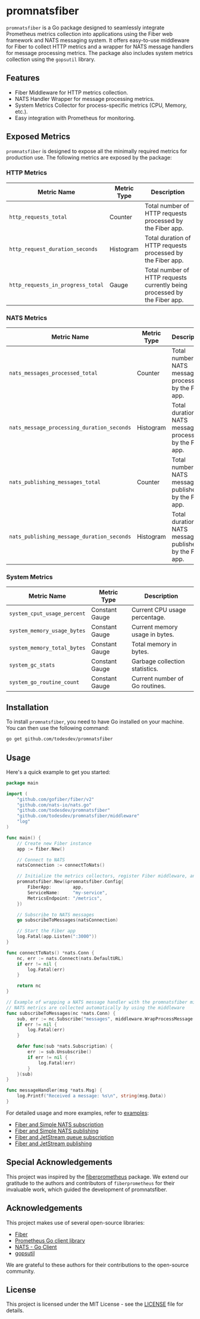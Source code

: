 # promnatsfiber

`promnatsfiber` is a Go package designed to seamlessly integrate Prometheus metrics collection into applications using
the Fiber web framework and NATS messaging system.
It offers easy-to-use middleware for Fiber to collect HTTP metrics and a wrapper for NATS message handlers for message
processing metrics.
The package also includes system metrics collection using the `gopsutil` library.

## Features

- Fiber Middleware for HTTP metrics collection.
- NATS Handler Wrapper for message processing metrics.
- System Metrics Collector for process-specific metrics (CPU, Memory, etc.).
- Easy integration with Prometheus for monitoring.

## Exposed Metrics

`promnatsfiber` is designed to expose all the minimally required metrics for production use. The following metrics are
exposed by the package:

### HTTP Metrics

| Metric Name                       | Metric Type | Description                                                               |
|-----------------------------------|-------------|---------------------------------------------------------------------------|
| `http_requests_total`             | Counter     | Total number of HTTP requests processed by the Fiber app.                 |
| `http_request_duration_seconds`   | Histogram   | Total duration of HTTP requests processed by the Fiber app.               |
| `http_requests_in_progress_total` | Gauge       | Total number of HTTP requests currently being processed by the Fiber app. |

### NATS Metrics

| Metric Name                                | Metric Type | Description                                                 |
|--------------------------------------------|-------------|-------------------------------------------------------------|
| `nats_messages_processed_total`            | Counter     | Total number of NATS messages processed by the Fiber app.   |
| `nats_message_processing_duration_seconds` | Histogram   | Total duration of NATS messages processed by the Fiber app. |
| `nats_publishing_messages_total`           | Counter     | Total number of NATS messages published by the Fiber app.   |
| `nats_publishing_message_duration_seconds` | Histogram   | Total duration of NATS messages published by the Fiber app. |

### System Metrics

| Metric Name                 | Metric Type    | Description                    |
|-----------------------------|----------------|--------------------------------|
| `system_cput_usage_percent` | Constant Gauge | Current CPU usage percentage.  |
| `system_memory_usage_bytes` | Constant Gauge | Current memory usage in bytes. |
| `system_memory_total_bytes` | Constant Gauge | Total memory in bytes.         |
| `system_gc_stats`           | Constant Gauge | Garbage collection statistics. |
| `system_go_routine_count`   | Constant Gauge | Current number of Go routines. |

## Installation

To install `promnatsfiber`, you need to have Go installed on your machine. You can then use the following command:

```bash
go get github.com/todesdev/promnatsfiber
```

## Usage

Here's a quick example to get you started:

```go
package main

import (
	"github.com/gofiber/fiber/v2"
	"github.com/nats-io/nats.go"
	"github.com/todesdev/promnatsfiber"
	"github.com/todesdev/promnatsfiber/middleware"
	"log"
)

func main() {
	// Create new Fiber instance
	app := fiber.New()

	// Connect to NATS
	natsConnection := connectToNats()

	// Initialize the metrics collectors, register Fiber middleware, and register the metrics endpoint
	promnatsfiber.New(&promnatsfiber.Config{
		FiberApp:        app,
		ServiceName:     "my-service",
		MetricsEndpoint: "/metrics",
	})

	// Subscribe to NATS messages
	go subscribeToMessages(natsConnection)

	// Start the Fiber app
	log.Fatal(app.Listen(":3000"))
}

func connectToNats() *nats.Conn {
	nc, err := nats.Connect(nats.DefaultURL)
	if err != nil {
		log.Fatal(err)
	}

	return nc
}

// Example of wrapping a NATS message handler with the promnatsfiber middleware
// NATS metrics are collected automatically by using the middleware
func subscribeToMessages(nc *nats.Conn) {
	sub, err := nc.Subscribe("messages", middleware.WrapProcessMessage(messageHandler))
	if err != nil {
		log.Fatal(err)
	}

	defer func(sub *nats.Subscription) {
		err := sub.Unsubscribe()
		if err != nil {
			log.Fatal(err)
		}
	}(sub)
}

func messageHandler(msg *nats.Msg) {
	log.Printf("Received a message: %s\n", string(msg.Data))
}
```

For detailed usage and more examples, refer to [examples](examples):

- [Fiber and Simple NATS subscription](examples/fiber_simple_nats_subscription/example.go)
- [Fiber and Simple NATS publishing](examples/fiber_simple_nats_publishing/example.go)
- [Fiber and JetStream queue subscription](examples/fiber_jetstream_subscription/example.go)
- [Fiber and JetStream publishing](examples/fiber_jetstream_puslishing/example.go)

## Special Acknowledgements

This project was inspired by the [fiberprometheus](https://github.com/ansrivas/fiberprometheus) package. We extend our
gratitude to the authors and contributors of `fiberprometheus` for their invaluable work, which guided the development
of promnatsfiber.

## Acknowledgements

This project makes use of several open-source libraries:

- [Fiber](https://github.com/gofiber/fiber)
- [Prometheus Go client library](https://github.com/prometheus/client_golang)
- [NATS - Go Client](https://github.com/nats-io/nats.go)
- [gopsutil](https://github.com/shirou/gopsutil)

We are grateful to these authors for their contributions to the open-source community.

## License

This project is licensed under the MIT License - see the [LICENSE](LICENSE.MD) file for details.
